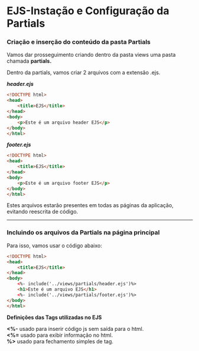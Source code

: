 # EJS-Instação e Configuração da Partials
### Criação e inserção do conteúdo da pasta Partials

Vamos dar prosseguimento criando dentro da pasta views uma pasta chamada **partials.**

Dentro da partials, vamos criar 2 arquivos com a extensão .ejs.

***header.ejs***

```html
<!DOCTYPE html>
<head>
    <title>EJS</title>
</head>
<body>
    <p>Este é um arquivo header EJS</p>
</body>
</html>
```

***footer.ejs***

```html
<!DOCTYPE html>
<head>
    <title>EJS</title>
</head>
<body>
    <p>Este é um arquivo footer EJS</p>
</body>
</html>
```

Estes arquivos estarão presentes em todas as páginas da aplicação, evitando reescrita de código.
***

### Incluindo os arquivos da Partials na página principal

Para isso, vamos usar o código abaixo:

```html
<!DOCTYPE html>
<head>
    <title>EJS</title>
</head>
<body>
    <%- include('../views/partials/header.ejs')%>
    <h1>Este é um arquivo EJS</h1>
    <%- include('../views/partials/footer.ejs')%>
</body>
</html>
```

**Definições das Tags utilizadas no EJS**

**<%-** usado para inserir código js sem saída para o html.<br/>
**<%=** usado para exibir informação no html.<br/>
**%>**  usado para fechamento simples de tag.<br/>
